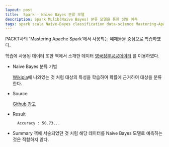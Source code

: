 ```yaml
--- 
layout: post
title:  Spark - Naive Bayes 분류 모델
description: Spark MLlib(Naive Bayes) 분류 모델을 통한 성별 예측
tags: spark scala Naive-Bayes classification data-science Mastering-Apache-Spark mllib
--- 
```


PACKT사의 'Mastering Apache Spark'에서 사용되는 예제들을 중심으로 학습하였다.

학습에 사용된 데이터 또한 책에서 소개한 데이터 [영국정부공공데이터](https://data.gov.uk/dataset/road-accidents-safety-data/resource/a7583887-cbc2-4bb7-be1f-17b3bb5e0e11) 를 이용하였다.

- Naive Bayes 분류 기법
    
    [Wikipia](https://ko.wikipedia.org/wiki/나이브_베이즈_분류)에 나와있는 것 처럼 대상의 특성을 학습하여 확률에 근거하여 대상을 분류한다.

- Source

    [Github 참고](https://github.com/adahnlim/Mastering_Apache_Spark_Exam/blob/master/naive_bayes/src/main/scala/naive.scala)

- Result
    
        Accuracy : 50.73...

- Summary
    책에 서술되었던 것 처럼 해당 데이터를 Naive Bayes 모델로 예측하는 것은 적합하지 않다.
    
